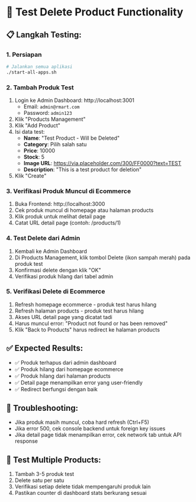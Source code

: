# 🧪 Test Delete Product Functionality

## 📋 Langkah Testing:

### 1. Persiapan
```bash
# Jalankan semua aplikasi
./start-all-apps.sh
```

### 2. Tambah Produk Test
1. Login ke Admin Dashboard: http://localhost:3001
   - Email: `admin@rmart.com`
   - Password: `admin123`
2. Klik "Products Management"
3. Klik "Add Product"
4. Isi data test:
   - **Name**: "Test Product - Will be Deleted"
   - **Category**: Pilih salah satu
   - **Price**: 10000
   - **Stock**: 5
   - **Image URL**: https://via.placeholder.com/300/FF0000?text=TEST
   - **Description**: "This is a test product for deletion"
5. Klik "Create"

### 3. Verifikasi Produk Muncul di Ecommerce
1. Buka Frontend: http://localhost:3000
2. Cek produk muncul di homepage atau halaman products
3. Klik produk untuk melihat detail page
4. Catat URL detail page (contoh: /products/1)

### 4. Test Delete dari Admin
1. Kembali ke Admin Dashboard
2. Di Products Management, klik tombol Delete (ikon sampah merah) pada produk test
3. Konfirmasi delete dengan klik "OK"
4. Verifikasi produk hilang dari tabel admin

### 5. Verifikasi Delete di Ecommerce
1. Refresh homepage ecommerce - produk test harus hilang
2. Refresh halaman products - produk test harus hilang  
3. Akses URL detail page yang dicatat tadi
4. Harus muncul error: "Product not found or has been removed"
5. Klik "Back to Products" harus redirect ke halaman products

## ✅ Expected Results:
- ✅ Produk terhapus dari admin dashboard
- ✅ Produk hilang dari homepage ecommerce
- ✅ Produk hilang dari halaman products
- ✅ Detail page menampilkan error yang user-friendly
- ✅ Redirect berfungsi dengan baik

## 🐛 Troubleshooting:
- Jika produk masih muncul, coba hard refresh (Ctrl+F5)
- Jika error 500, cek console backend untuk foreign key issues
- Jika detail page tidak menampilkan error, cek network tab untuk API response

## 🔄 Test Multiple Products:
1. Tambah 3-5 produk test
2. Delete satu per satu
3. Verifikasi setiap delete tidak mempengaruhi produk lain
4. Pastikan counter di dashboard stats berkurang sesuai